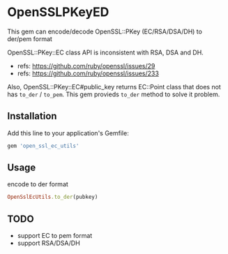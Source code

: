 # OpenSSLPKeyED

This gem can encode/decode OpenSSL::PKey (EC/RSA/DSA/DH) to der/pem format

OpenSSL::PKey::EC class API is inconsistent with RSA, DSA and DH.
- refs: https://github.com/ruby/openssl/issues/29
- refs: https://github.com/ruby/openssl/issues/233

Also, OpenSSL::PKey::EC#public_key returns EC::Point class that does not has `to_der` / `to_pem`.
This gem provieds `to_der` method to solve it problem.

## Installation

Add this line to your application's Gemfile:

```ruby
gem 'open_ssl_ec_utils'
```

## Usage

encode to der format

```ruby
OpenSslEcUtils.to_der(pubkey)
```

## TODO

- support EC to pem format
- support RSA/DSA/DH

